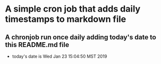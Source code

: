 A simple cron job that adds daily timestamps to markdown file
============================================================
## A chronjob run once daily adding today's date to this README.md file
* today's date is Wed Jan 23 15:04:50 MST 2019
